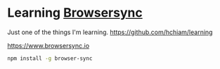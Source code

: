 # Learning [Browsersync](https://www.browsersync.io)

Just one of the things I'm learning. <https://github.com/hchiam/learning>

https://www.browsersync.io

```bash
npm install -g browser-sync
```

<!-- (didn't seem to work for yarn)

or

```bash
yarn global add browser-sync
```

-->
